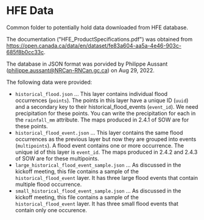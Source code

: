 # HFE Data

Common folder to potentially hold data downloaded from HFE database.

The documentation ("HFE_ProductSpecifications.pdf") was obtained from
https://open.canada.ca/data/en/dataset/fe83a604-aa5a-4e46-903c-685f8b0cc33c.

The database in JSON format was porvided by Philippe Aussant
(philippe.aussant@NRCan-RNCan.gc.ca) on Aug 29, 2022.

The following data were provided:
* ``historical_flood.json`` ... This layer contains individual flood
  occurrences (``points``). The points in this layer have a unique ID
  (``uuid``) and a secondary key to their historical_flood_events
  (``event_id``). We need precipitation for these points. You can
  write the precipitation for each in the ``rainfall_mm``
  attribute. The maps produced in 2.4.1 of SOW are for these points.
* ``historical_flood_event.json`` ... This layer contains the same
  flood occurrences as the previous layer but now they are grouped
  into events (``multipoints``). A flood event contains one or more
  occurrence. The unique id of this layer is ``event_id``. The maps
  produced in 2.4.2 and 2.4.3 of SOW are for these multipoints.
* ``large_historical_flood_event_sample.json`` ... As discussed in the
  kickoff meeting, this file contains a sample of the
  ``historical_flood_event`` layer. It has three large flood events
  that contain multiple flood occurrence.
* ``small_historical_flood_event_sample.json`` ... As discussed in the
  kickoff meeting, this file contains a sample of the
  ``historical_flood_event`` layer. It has three small flood events
  that contain only one occurence.
